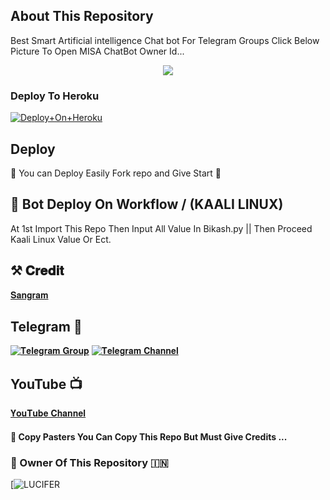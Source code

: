## About This Repository 
Best Smart Artificial intelligence Chat bot For Telegram Groups 
Click Below Picture To Open MISA ChatBot Owner Id...


<p align="center"><a href="https://t.me/The_Sangram"><img src="https://te.legra.ph/file/0bcf3751164b103d32545.jpg"></a></p>



### Deploy To Heroku

[![Deploy+On+Heroku](https://www.herokucdn.com/deploy/button.svg)](https://heroku.com/deploy?template=https://github.com/Recordu/Chatbot)


## Deploy
🌷 You can Deploy Easily Fork repo and Give Start 🌷

## 🥀 Bot Deploy On Workflow / (KAALI LINUX)
 At 1st Import This Repo Then Input All Value In Bikash.py || Then Proceed Kaali Linux Value Or Ect.









## ⚒️ 𝐂𝐫𝐞𝐝𝐢𝐭
[𝐒𝐚𝐧𝐠𝐫𝐚𝐦](https://t.me/The_Sangram)

## Telegram 🏪

[![𝐓𝐞𝐥𝐞𝐠𝐫𝐚𝐦 𝐆𝐫𝐨𝐮𝐩](https://img.shields.io/badge/Telegram-Group-brightgreen)](https://t.me/BhartiyaChattingGroup) 
[![𝐓𝐞𝐥𝐞𝐠𝐫𝐚𝐦 𝐂𝐡𝐚𝐧𝐧𝐞𝐥](https://img.shields.io/badge/Telegram-Channel-brightgreen)](https://t.me/lucibotz)



## YouTube 📺

[𝐘𝐨𝐮𝐓𝐮𝐛𝐞 𝐂𝐡𝐚𝐧𝐧𝐞𝐥](https://youtube.com/@statusplus4186)


#### 🥺 Copy Pasters You Can Copy This Repo But Must Give Credits ...

### 🌷 Owner Of This Repository 🇮🇳
[![LUCIFER](https://t.me/Lucifer_Is_Star)




